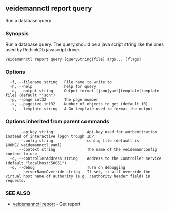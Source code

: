 ## veidemannctl report query

Run a database query

### Synopsis

Run a database query. The query should be a java script string like the ones used by RethinkDb javascript driver.

```
veidemannctl report query [queryString|file] args... [flags]
```

### Options

```
  -f, --filename string   File name to write to
  -h, --help              help for query
  -o, --output string     Output format (json|yaml|template|template-file) (default "json")
  -p, --page int32        The page number
  -s, --pagesize int32    Number of objects to get (default 10)
  -t, --template string   A Go template used to format the output
```

### Options inherited from parent commands

```
      --apiKey string               Api-key used for authentication instead of interactive logon trough IDP.
      --config string               config file (default is $HOME/.veidemannctl.yaml)
      --context string              The name of the veidemannconfig context to use.
  -c, --controllerAddress string    Address to the Controller service (default "localhost:50051")
  -d, --debug                       Turn on debugging
      --serverNameOverride string   If set, it will override the virtual host name of authority (e.g. :authority header field) in requests.
```

### SEE ALSO

* [veidemannctl report](veidemannctl_report.md)	 - Get report

